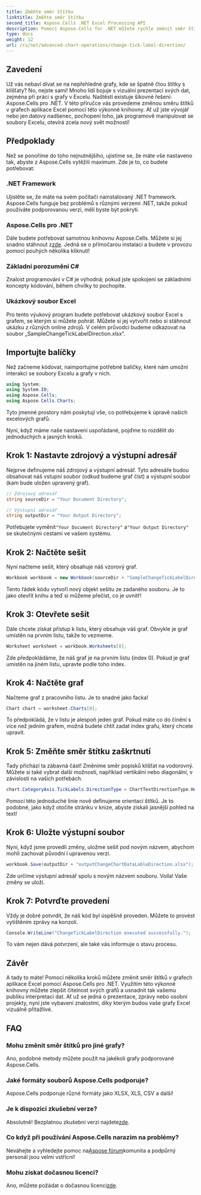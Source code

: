 ```yaml
---
title: Změňte směr štítku
linktitle: Změňte směr štítku
second_title: Aspose.Cells .NET Excel Processing API
description: Pomocí Aspose.Cells for .NET můžete rychle změnit směr štítků v grafech aplikace Excel. Pro bezproblémovou implementaci postupujte podle tohoto návodu.
type: docs
weight: 12
url: /cs/net/advanced-chart-operations/change-tick-label-direction/
---
```

## Zavedení

Už vás nebaví dívat se na nepřehledné grafy, kde se špatně čtou štítky s klíšťaty? No, nejste sami! Mnoho lidí bojuje s vizuální prezentací svých dat, zejména při práci s grafy v Excelu. Naštěstí existuje šikovné řešení: Aspose.Cells pro .NET. V této příručce vás provedeme změnou směru štítků v grafech aplikace Excel pomocí této výkonné knihovny. Ať už jste vývojář nebo jen datový nadšenec, pochopení toho, jak programově manipulovat se soubory Excelu, otevírá zcela nový svět možností!

## Předpoklady

Než se ponoříme do toho nejnutnějšího, ujistíme se, že máte vše nastaveno tak, abyste z Aspose.Cells vytěžili maximum. Zde je to, co budete potřebovat:

### .NET Framework

Ujistěte se, že máte na svém počítači nainstalovaný .NET framework. Aspose.Cells funguje bez problémů s různými verzemi .NET, takže pokud používáte podporovanou verzi, měli byste být pokryti.

### Aspose.Cells pro .NET

Dále budete potřebovat samotnou knihovnu Aspose.Cells. Můžete si jej snadno stáhnout z[zde](https://releases.aspose.com/cells/net/). Jedná se o přímočarou instalaci a budete v provozu pomocí pouhých několika kliknutí!

### Základní porozumění C#

Znalost programování v C# je výhodná; pokud jste spokojeni se základními koncepty kódování, během chvilky to pochopíte. 

### Ukázkový soubor Excel

Pro tento výukový program budete potřebovat ukázkový soubor Excel s grafem, se kterým si můžete pohrát. Můžete si jej vytvořit nebo si stáhnout ukázku z různých online zdrojů. V celém průvodci budeme odkazovat na soubor „SampleChangeTickLabelDirection.xlsx“.

## Importujte balíčky

Než začneme kódovat, naimportujme potřebné balíčky, které nám umožní interakci se soubory Excelu a grafy v nich.

```csharp
using System;
using System.IO;
using Aspose.Cells;
using Aspose.Cells.Charts;
```

Tyto jmenné prostory nám poskytují vše, co potřebujeme k úpravě našich excelových grafů. 

Nyní, když máme naše nastavení uspořádané, pojďme to rozdělit do jednoduchých a jasných kroků.

## Krok 1: Nastavte zdrojový a výstupní adresář

Nejprve definujeme náš zdrojový a výstupní adresář. Tyto adresáře budou obsahovat náš vstupní soubor (odkud budeme graf číst) a výstupní soubor (kam bude uložen upravený graf).

```csharp
// Zdrojový adresář
string sourceDir = "Your Document Directory";

// Výstupní adresář
string outputDir = "Your Output Directory";
```

 Potřebujete vyměnit`"Your Document Directory"` a`"Your Output Directory"` se skutečnými cestami ve vašem systému. 

## Krok 2: Načtěte sešit

Nyní načteme sešit, který obsahuje náš vzorový graf. 

```csharp
Workbook workbook = new Workbook(sourceDir + "SampleChangeTickLabelDirection.xlsx");
```

Tento řádek kódu vytvoří nový objekt sešitu ze zadaného souboru. Je to jako otevřít knihu a teď si můžeme přečíst, co je uvnitř!

## Krok 3: Otevřete sešit

Dále chcete získat přístup k listu, který obsahuje váš graf. Obvykle je graf umístěn na prvním listu, takže to vezmeme.

```csharp
Worksheet worksheet = workbook.Worksheets[0];
```

Zde předpokládáme, že náš graf je na prvním listu (index 0). Pokud je graf umístěn na jiném listu, upravte podle toho index. 

## Krok 4: Načtěte graf

Načteme graf z pracovního listu. Je to snadné jako facka!

```csharp
Chart chart = worksheet.Charts[0];
```

To předpokládá, že v listu je alespoň jeden graf. Pokud máte co do činění s více než jedním grafem, možná budete chtít zadat index grafu, který chcete upravit.

## Krok 5: Změňte směr štítku zaškrtnutí

Tady přichází ta zábavná část! Změníme směr popisků klíšťat na vodorovný. Můžete si také vybrat další možnosti, například vertikální nebo diagonální, v závislosti na vašich potřebách.

```csharp
chart.CategoryAxis.TickLabels.DirectionType = ChartTextDirectionType.Horizontal;
```

Pomocí této jednoduché linie nově definujeme orientaci štítků. Je to podobné, jako když otočíte stránku v knize, abyste získali jasnější pohled na text!

## Krok 6: Uložte výstupní soubor

Nyní, když jsme provedli změny, uložme sešit pod novým názvem, abychom mohli zachovat původní i upravenou verzi.

```csharp
workbook.Save(outputDir + "outputChangeChartDataLableDirection.xlsx");
```

Zde určíme výstupní adresář spolu s novým názvem souboru. Voila! Vaše změny se uloží.

## Krok 7: Potvrďte provedení

Vždy je dobré potvrdit, že náš kód byl úspěšně proveden. Můžete to provést vytištěním zprávy na konzoli.

```csharp
Console.WriteLine("ChangeTickLabelDirection executed successfully.");
```

To vám nejen dává potvrzení, ale také vás informuje o stavu procesu. 

## Závěr

A tady to máte! Pomocí několika kroků můžete změnit směr štítků v grafech aplikace Excel pomocí Aspose.Cells pro .NET. Využitím této výkonné knihovny můžete zlepšit čitelnost svých grafů a usnadnit tak vašemu publiku interpretaci dat. Ať už se jedná o prezentace, zprávy nebo osobní projekty, nyní jste vybaveni znalostmi, díky kterým budou vaše grafy Excel vizuálně přitažlivé.

## FAQ

### Mohu změnit směr štítků pro jiné grafy?  
Ano, podobné metody můžete použít na jakékoli grafy podporované Aspose.Cells.

### Jaké formáty souborů Aspose.Cells podporuje?  
Aspose.Cells podporuje různé formáty jako XLSX, XLS, CSV a další!

### Je k dispozici zkušební verze?  
 Absolutně! Bezplatnou zkušební verzi najdete[zde](https://releases.aspose.com/).

### Co když při používání Aspose.Cells narazím na problémy?  
 Neváhejte a vyhledejte pomoc na[Aspose fórum](https://forum.aspose.com/c/cells/9)komunita a podpůrný personál jsou velmi vstřícní!

### Mohu získat dočasnou licenci?  
 Ano, můžete požádat o dočasnou licenci[zde](https://purchase.aspose.com/temporary-license/).